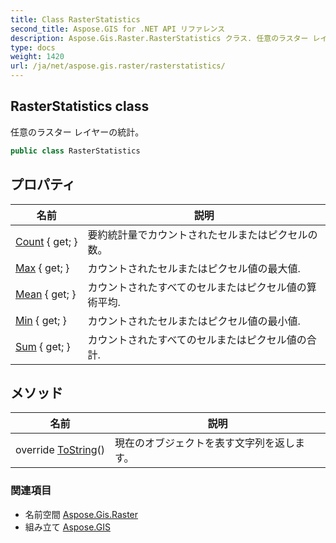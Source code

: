 ```yaml
---
title: Class RasterStatistics
second_title: Aspose.GIS for .NET API リファレンス
description: Aspose.Gis.Raster.RasterStatistics クラス. 任意のラスター レイヤーの統計
type: docs
weight: 1420
url: /ja/net/aspose.gis.raster/rasterstatistics/
---
```

## RasterStatistics class

任意のラスター レイヤーの統計。

```csharp
public class RasterStatistics
```

## プロパティ

| 名前 | 説明 |
| --- | --- |
| [Count](../../aspose.gis.raster/rasterstatistics/count/) { get; } | 要約統計量でカウントされたセルまたはピクセルの数。 |
| [Max](../../aspose.gis.raster/rasterstatistics/max/) { get; } | カウントされたセルまたはピクセル値の最大値. |
| [Mean](../../aspose.gis.raster/rasterstatistics/mean/) { get; } | カウントされたすべてのセルまたはピクセル値の算術平均. |
| [Min](../../aspose.gis.raster/rasterstatistics/min/) { get; } | カウントされたセルまたはピクセル値の最小値. |
| [Sum](../../aspose.gis.raster/rasterstatistics/sum/) { get; } | カウントされたすべてのセルまたはピクセル値の合計. |

## メソッド

| 名前 | 説明 |
| --- | --- |
| override [ToString](../../aspose.gis.raster/rasterstatistics/tostring/)() | 現在のオブジェクトを表す文字列を返します。 |

### 関連項目

* 名前空間 [Aspose.Gis.Raster](../../aspose.gis.raster/)
* 組み立て [Aspose.GIS](../../)


